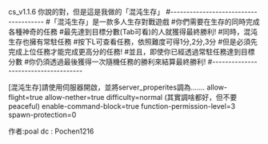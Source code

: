 cs_v1.1.6
你說的對，但是這是我做的「混沌生存」
#--------------------------------------
#「混沌生存」是一款多人生存對戰遊戲
#你們需要在生存的同時完成各種神奇的任務
#最先達到目標分數(Tab可看)的人就獲得最終勝利!
#同時，混沌生存也擁有常駐任務
#按下L可查看任務，依照難度可得1分,2分,3分
#但是必須先完成上位任務才能完成更高分的任務!
#並且，即使你已經透過常駐任務達到目標分數
#你仍須透過最後獲得一次隨機任務的勝利來結算最終勝利!
#-------------------------------------


[混沌生存]請使用伺服器開啟，並將server_properites調為.......
allow-flight=true
allow-nether=true
difficulty=normal   (其實調啥都好，但不要peaceful)
enable-command-block=true
function-permission-level=3
spawn-protection=0

作者:poal
dc : Pochen1216



